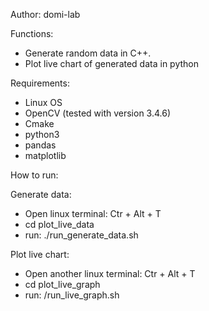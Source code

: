 
Author: domi-lab

Functions:
- Generate random data in C++.
- Plot live chart of generated data in python

Requirements:
- Linux OS
- OpenCV (tested with version 3.4.6)
- Cmake
- python3
- pandas
- matplotlib

How to run:

Generate data:
- Open linux terminal: Ctr + Alt + T 
- cd plot_live_data
- run: ./run_generate_data.sh

Plot live chart:
- Open another linux terminal: Ctr + Alt + T
- cd plot_live_graph
- run: /run_live_graph.sh


